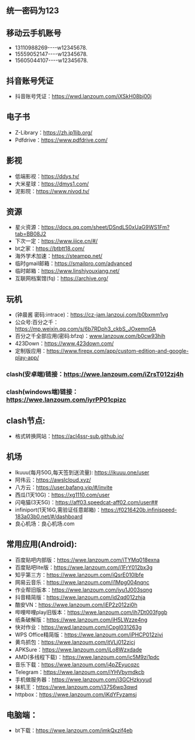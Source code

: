## 统一密码为123

## 移动云手机账号
- 13110988269----w12345678.
- 15559052147----w12345678.
- 15605044107----w12345678.

## 抖音账号凭证
- 抖音账号凭证：https://wwd.lanzoum.com/iXSkH08bj00j

## 电子书
- Z-Library：https://zh.jp1lib.org/
- Pdfdrive：https://www.pdfdrive.com/

## 影视
- 低端影视：https://ddys.tv/
- 大米星球：https://dmys1.com/
- 泥影院：https://www.nivod.tv/

## 资源
- 星火资源：https://docs.qq.com/sheet/DSndLS0xUaG9WS1Fm?tab=BB08J2
- 下次一定：https://www.iiice.cn/#/
- bt之家：https://btbtt18.com/
- 海外学术加速：https://steampp.net/
- 临时gmail邮箱：https://smailpro.com/advanced
- 临时邮箱：https://www.linshiyouxiang.net/
- 互联网档案馆(fq)：https://archive.org/

## 玩机
- (钟晨酱 密码:intrace)：https://cz-jam.lanzouj.com/b0bxmm1vg
- 公众号:百分之千：https://mp.weixin.qq.com/s/6b7RDph3_ckbS_JOxemnGA
- 百分之千全部应用(密码:bfzq)：www.lanzouw.com/b0cw93hih
- 423Down：https://www.423down.com/
- 定制版应用：https://www.firepx.com/app/custom-edition-and-google-play-app/

### clash(安卓端)链接：https://wwe.lanzoum.com/iZrsT012zj4h
### clash(windows端)链接：https://wwe.lanzoum.com/iyrPP01cpizc

## clash节点:
- 格式转换网站：https://acl4ssr-sub.github.io/

## 机场
- Ikuuu(每月50G,每天签到送流量): https://ikuuu.one/user
- 阿伟云：https://awslcloud.xyz/
- 八方云：https://user.bafang.vip/#/invite
- 西瓜(1天10G)：https://xg1110.com/user
- 闪电猫(3天5G)：https://aff03.speedcat-aff02.com/user##
- infiniport(1天16G,需验证任意邮箱)：https://f0216420b.infinispeed-183a03b0.net/#/dashboard
- 良心机场：良心机场.com


## 常用应用(Android):
- 百度贴吧内部版：https://wwe.lanzoum.com/iTYMq018exna
- 百度贴吧lite版：https://wwe.lanzoum.com/i1FrY012bx3g
- 知乎第三方：https://wwe.lanzoum.com/iQsrE010lbfe
- 网易云音乐：https://wwe.lanzoum.com/i1Mpg004nqnc
- 作业帮旧版本：https://wwe.lanzoum.com/iyu1J003sqng
- 抖音精简版：https://wwe.lanzoum.com/id2qd012zhja
- 酷安VN：https://wwe.lanzoum.com/iEP2z012zi0h
- 哔哩哔哩play旧版本：https://wwe.lanzoum.com/ih7Dt003fggb
- 纸条破解版：https://wwe.lanzoum.com/iH5LWzze4ng
- 快对作业：https://wwd.lanzoum.com/iCpgl031263g
- WPS Office精简版：https://wwe.lanzoum.com/iPHCP012zivi
- 黄鸟抓包：https://wwe.lanzoum.com/itVLj012zicj
- APKSure：https://wwe.lanzoum.com/iLo8Wzxdade
- AMD(多线程下载)：https://wwe.lanzoum.com/ic5M9zi1pdc
- 音乐下载：https://wwe.lanzoum.com/i4pZEyucqzc
- Telegram：https://wwe.lanzoum.com/iYHVbymdkcb
- 手机做服务器：https://wwe.lanzoum.com/i3GCHzkyyud
- 抹机王：https://wwe.lanzoum.com/i37S6wp3qwd
- httpbox：https://wwe.lanzoum.com/iKdYFyzamsj

## 电脑端：
- bt下载：https://wwe.lanzoum.com/imkQxzif4eb
